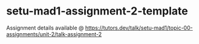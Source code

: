 # setu-mad1-assignment-2-template

Assignment details available @ https://tutors.dev/talk/setu-mad1/topic-00-assignments/unit-2/talk-assignment-2

